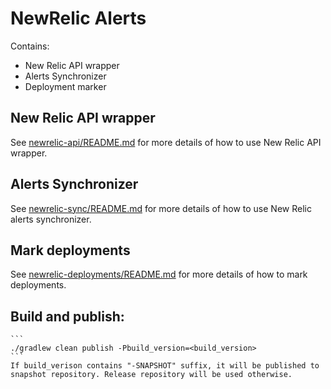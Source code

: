 # NewRelic Alerts

Contains:
- New Relic API wrapper
- Alerts Synchronizer
- Deployment marker

## New Relic API wrapper
See [newrelic-api/README.md](https://gitlab.tech.lastmile.com/internal-open-source/newrelic-alerts/tree/master/newrelic-api) for more details of how to use New Relic API wrapper.

## Alerts Synchronizer
    
See [newrelic-sync/README.md](https://gitlab.tech.lastmile.com/internal-open-source/newrelic-alerts/tree/master/newrelic-sync) for more details of how to use New Relic alerts synchronizer.

## Mark deployments

See [newrelic-deployments/README.md](https://gitlab.tech.lastmile.com/internal-open-source/newrelic-alerts/tree/master/newrelic-deployment) for more details of how to mark deployments.

## Build and publish:

    ```
    ./gradlew clean publish -Pbuild_version=<build_version>
    ```
    If build_verison contains "-SNAPSHOT" suffix, it will be published to snapshot repository. Release repository will be used otherwise.
